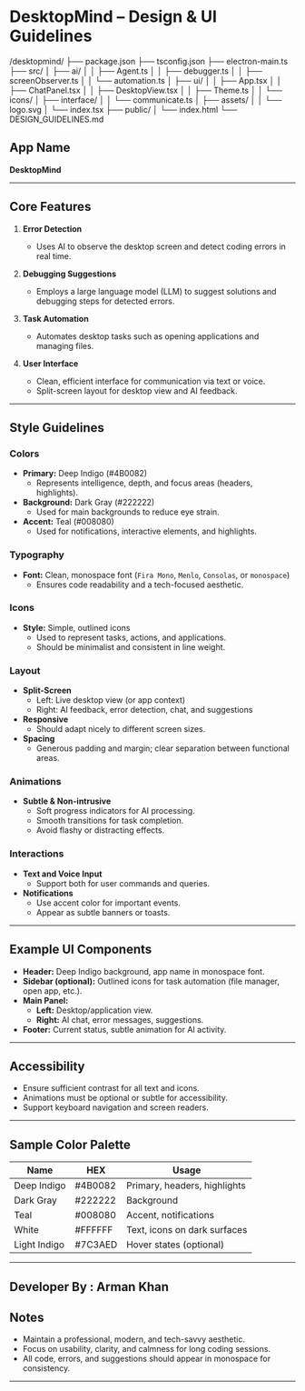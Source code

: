 # DesktopMind – Design & UI Guidelines
/desktopmind/
├── package.json
├── tsconfig.json
├── electron-main.ts
├── src/
│   ├── ai/
│   │   ├── Agent.ts
│   │   ├── debugger.ts
│   │   ├── screenObserver.ts
│   │   └── automation.ts
│   ├── ui/
│   │   ├── App.tsx
│   │   ├── ChatPanel.tsx
│   │   ├── DesktopView.tsx
│   │   ├── Theme.ts
│   │   └── icons/
│   ├── interface/
│   │   └── communicate.ts
│   ├── assets/
│   │   └── logo.svg
│   └── index.tsx
├── public/
│   └── index.html
└── DESIGN_GUIDELINES.md

## App Name
**DesktopMind**

---

## Core Features

1. **Error Detection**
   - Uses AI to observe the desktop screen and detect coding errors in real time.

2. **Debugging Suggestions**
   - Employs a large language model (LLM) to suggest solutions and debugging steps for detected errors.

3. **Task Automation**
   - Automates desktop tasks such as opening applications and managing files.

4. **User Interface**
   - Clean, efficient interface for communication via text or voice.
   - Split-screen layout for desktop view and AI feedback.

---

## Style Guidelines

### Colors

- **Primary:** Deep Indigo (#4B0082)
  - Represents intelligence, depth, and focus areas (headers, highlights).
- **Background:** Dark Gray (#222222)
  - Used for main backgrounds to reduce eye strain.
- **Accent:** Teal (#008080)
  - Used for notifications, interactive elements, and highlights.

### Typography

- **Font:** Clean, monospace font (`Fira Mono`, `Menlo`, `Consolas`, or `monospace`)
  - Ensures code readability and a tech-focused aesthetic.

### Icons

- **Style:** Simple, outlined icons
  - Used to represent tasks, actions, and applications.
  - Should be minimalist and consistent in line weight.

### Layout

- **Split-Screen**
  - Left: Live desktop view (or app context)
  - Right: AI feedback, error detection, chat, and suggestions
- **Responsive**
  - Should adapt nicely to different screen sizes.
- **Spacing**
  - Generous padding and margin; clear separation between functional areas.

### Animations

- **Subtle & Non-intrusive**
  - Soft progress indicators for AI processing.
  - Smooth transitions for task completion.
  - Avoid flashy or distracting effects.

### Interactions

- **Text and Voice Input**
  - Support both for user commands and queries.
- **Notifications**
  - Use accent color for important events.
  - Appear as subtle banners or toasts.

---

## Example UI Components

- **Header:** Deep Indigo background, app name in monospace font.
- **Sidebar (optional):** Outlined icons for task automation (file manager, open app, etc.).
- **Main Panel:**
  - **Left:** Desktop/application view.
  - **Right:** AI chat, error messages, suggestions.
- **Footer:** Current status, subtle animation for AI activity.

---

## Accessibility

- Ensure sufficient contrast for all text and icons.
- Animations must be optional or subtle for accessibility.
- Support keyboard navigation and screen readers.

---

## Sample Color Palette

| Name         | HEX       | Usage                        |
|--------------|-----------|------------------------------|
| Deep Indigo  | #4B0082   | Primary, headers, highlights |
| Dark Gray    | #222222   | Background                   |
| Teal         | #008080   | Accent, notifications        |
| White        | #FFFFFF   | Text, icons on dark surfaces |
| Light Indigo | #7C3AED   | Hover states (optional)      |

---
## Developer By : Arman Khan



## Notes

- Maintain a professional, modern, and tech-savvy aesthetic.
- Focus on usability, clarity, and calmness for long coding sessions.
- All code, errors, and suggestions should appear in monospace for consistency.

---
